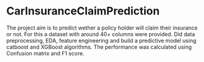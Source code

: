 # CarInsuranceClaimPrediction

The project aim is to predict wether a policy holder will claim their insurance or not. For this a dataset with around 40+ columns were provided. Did data preprocessing, EDA, feature engineering and build a predictive model using catboost and XGBoost algorithms. The performance was calculated using Confusion matrix and F1 score.
